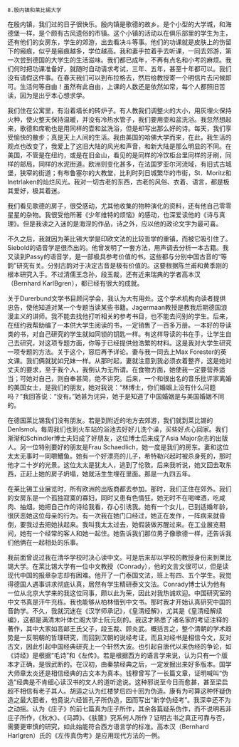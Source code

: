     8.殷内镇和莱比锡大学 

   在殷内镇，我们过的日子很快乐。殷内镇是歌德的故乡。是个小型的大学城，和海德堡一样，是个颇有古风遗俗的市镇。这个小镇的活动以在俱乐部里的学生为主，还有他们的女房东，学生的郊游，出去看决斗等事。他们的功课就是皮肤上的伤留下的瘢痕，似乎是瘢痕越多，学位越高。我和妻手拉着手去听课，一同去郊游，第一次尝到德国的大学生的生活滋味。我们都已成年，不再有点名和小考的麻烦。我们何时把功课准备好，就随时自动请求考试，三年、五年，甚至十年都可以。我们没有请假这件事。在春天我们可以到布拉格去，然后给教授寄一个明信片去问候即可。生活何等自由！虽然有此自由，上课的人数还是依然如常，每个人都照旧苦读，因为是出乎本心想求学。

   我们住在公寓里，有沿着墙长的砖炉子。有人教我们调整火的大小，用灰埋火保持火种，使火整天保持温暖，并没有冷热水管子，我们要用壶和盆洗浴。我忽然想起来，歌德和席勒也是用同样的壶和盆洗浴，但是却写出那么好的诗。每天，我们享受愉快的散步；真是天上人间的生活。我由美国的哈佛大学而来，在此，我生活的观点也改变了，我爱上了这旧大陆的风光和声音，和新大陆是那么明显的不同。在美国，不管是在纽约，或是在旧金山，看见的是同样的冷饮柜台里同样的牙刷，同样的邮局，同样的水泥街道。欧洲则变化甚多，在法国罗亚尔河流域，有旧式古城堡，狭窄的街道；有布鲁塞尔的大教堂，比利时列日城繁华的市街，St．Moritz和Inetrlaken的灿烂风光。我对一切古老的东西，古老的风俗、衣着、语言，都是极其爱好，极其着迷。

   我们看见歌德的房子，很受感动，尤其他收集的物种演化的资料，还有他自己零零星星的杂物。我很受他所著《少年维特的烦恼》的感动，也深爱读他的《诗与真理》。但是我读之入迷的是海涅的作品，诗之外，应以他的政论文字为最可喜。

   不久之后，我就因为莱比锡大学是印欧文法的比较哲学的重镇，而被它吸引住了。Siebold的语音学是很杰出的。他曾发明了一套方法，用声调去分析一本古籍。我又读到Passy的语音学，是一部极具参考价值的书。这些都与分别中国古音的“等韵”研究有关。分别古韵对于决定古音是极有价值的。这要根据陈兰甫和黄季刚的根本研究入手。不过清儒王念孙，段玉裁，还有近来瑞典的学者高本汉（Bernhard KarlBgren），都已经有很大的成就。

   关于Durerbund文学书目顾问学会，我认为大有用处。这个学术机构向读者提供忠告，使他知道对某一个专题当读某些书籍。Jagermaan教授是教我后期德国浪漫主义的讲师。我不能去找他打听相关的参考书目，也不能去问别的学生。后来，在纽约我帮助编了一本供大学生阅读的书，一定销售了一百多万册。一本好的导读类的书，对自己研究的学生就如同锁的钥匙一样。有这样导读的书在手，让学生自己去研究，对这项专题方面，你等于已经提供他浩繁的材料。这是我对大学生研究一项专题的方法。关于这个，容后再予详论。妻与我一同去上Max Forester的英文课。我们俩就犹如兄妹一样。从那时起，妻就注意到我必须衣着整齐，这是她对丈夫的要求，至于我个人，我倒认为无所谓。在食物方面，她使我一定要营养适当；可她对自己，则自奉甚简，绝不讲究。后来，一个和很出名的音乐批评家离婚的美国女士，是我们的朋友，她对我说：“林博士，你们婚姻上没有什么问题吗？”我回答说：“没有。”她甚为诧异，她于是知道了中国婚姻是与美国婚姻不同的。

   在德国莱比锡我们没有朋友。若是到附近的地方去郊游，我们就到莱比锡的Denlsmol。每周我们也到火车站的浴池去好好儿洗个澡，买些好点心回家。我们渐渐和Schindler博士夫妇成了好朋友，这位博士后来成了Asia Major杂志的出版人。另一位特别要好的朋友是Frau Schaedlich，她一度是我们的房东。妻和这位太太无事时一同嚼鰽鱼。她有一个好漂亮的儿子，希特勒兴起时被杀身死的，那时他才二十岁的光景。这位太太是犹太人，逃到了伦敦。后来我听说，她又回去取东西，正赶上她的房子坍塌，她就活生生埋在里面。那是一九四五年。

   在莱比锡工业展览时，所有欧洲的出版商都去参加。那时，我们正住在郊外。我们的女房东是一个孤独寂寞的寡妇，同时又患有色情狂。她无时不在喝啤酒，吃咸肉、抽烟。她把自己作的诗给我看，存心引诱我。她有一个女儿，已到适婚年龄，很厌恶她这位母亲的行为。有一次我在她门口经过，她正在发作，一阵病来就昏倒，要我过去把她扶起来。我叫我太太过去，她假装做苏醒过来。在工业展览期间，她有一个经常的客人和她一起住。她告诉我们那位男子像歌德一样，还告诉我们他俩在一起相处的乐事。

   我前面曾说过我在清华学校时决心读中文。可是后来却以学校的教授身份来到莱比锡大学。在莱比锡大学有一位中文教授（Conrady），他的文言文很可以，但是读现代中国的报章杂志却有困难。他开了一门泰国文法，班上有四、五个学生。我觉得德国人遇事讲求彻底认真，居然有学生精研泰文文法。Conrady博士认为他有一位从北京大学来的我这位同事，颇以此为荣，因此对我热诚欢迎。中国研究室的中文书真是汗牛充栋。我也能够从柏林借到中文书。那时我才开始认真研究中国的音韵学。不久，我就沉迷在《汉学师承记》，《皇清经解》，尤其是《皇清经解续编》，这都是满清末叶体仁阁大学士阮元刻的。我这才熟悉了诸名家的考证注释的著作，其中大家如高邮王氏父子，段玉裁、顾炎武。概括言之，整个清朝的学术趋势是一反明朝的哲理研究，而回到汉朝的说经考证，而且对经书是相信今文，反对古文，因此引起中国经典研究上一个轩然大波。也引起自唐代以来伪经的争论，如《诗经》是根据“毛诗”和《左传》。若是根据西方的语言学来说，认为只有一个版本才正确，是很武断的。在汉初，由秦禁经典之后，一定发掘出来好多版本。国学大师章太炎还是相信经典的古文本为真本。钱穆曾写了一长篇文章，证明喊叫“伪造”经典是不肯细心读汉书的文人的道听途说。这种邪说至今日而愈甚，甚至梁启超不相信有老子其人。胡适之认为红楼梦后四十回为伪造。康有为可算这种怀疑伪造之最大胆者，他竟说六经皆孔子所伪造，因而写出“新学伪经考”。我深幸还不为之动摇。认为《庄子》的前七篇真为庄子所作，其余各篇疑系伪作，而不说明若非庄子所作，《秋水》、《马蹄》、《肤箧》究系何人所作？证明古书之真正可靠与否，需要更审慎的研究，如此始能符合西方语言学的标准。高本汉（Bernhard Harlgren）氏的《左传真伪考》是应用现代方法的一例。

